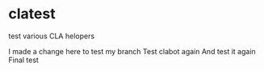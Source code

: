 # clatest
test various CLA helopers

I made a change here to test my branch
Test clabot again
And test it again
Final test

